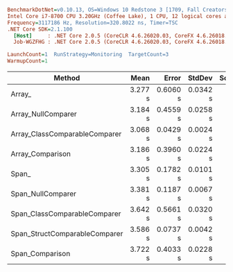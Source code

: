 ``` ini

BenchmarkDotNet=v0.10.13, OS=Windows 10 Redstone 3 [1709, Fall Creators Update] (10.0.16299.248)
Intel Core i7-8700 CPU 3.20GHz (Coffee Lake), 1 CPU, 12 logical cores and 6 physical cores
Frequency=3117186 Hz, Resolution=320.8022 ns, Timer=TSC
.NET Core SDK=2.1.100
  [Host]     : .NET Core 2.0.5 (CoreCLR 4.6.26020.03, CoreFX 4.6.26018.01), 64bit RyuJIT
  Job-WGZFHG : .NET Core 2.0.5 (CoreCLR 4.6.26020.03, CoreFX 4.6.26018.01), 64bit RyuJIT

LaunchCount=1  RunStrategy=Monitoring  TargetCount=3  
WarmupCount=1  

```
|                        Method |    Mean |    Error |   StdDev | Scaled |
|------------------------------ |--------:|---------:|---------:|-------:|
|                        Array_ | 3.277 s | 0.6060 s | 0.0342 s |   1.00 |
|            Array_NullComparer | 3.184 s | 0.4559 s | 0.0258 s |   0.97 |
| Array_ClassComparableComparer | 3.068 s | 0.0429 s | 0.0024 s |   0.94 |
|              Array_Comparison | 3.186 s | 0.3960 s | 0.0224 s |   0.97 |
|                         Span_ | 3.305 s | 0.1782 s | 0.0101 s |   1.01 |
|             Span_NullComparer | 3.381 s | 0.1187 s | 0.0067 s |   1.03 |
|  Span_ClassComparableComparer | 3.642 s | 0.5661 s | 0.0320 s |   1.11 |
| Span_StructComparableComparer | 3.586 s | 0.0737 s | 0.0042 s |   1.09 |
|               Span_Comparison | 3.722 s | 0.4033 s | 0.0228 s |   1.14 |
